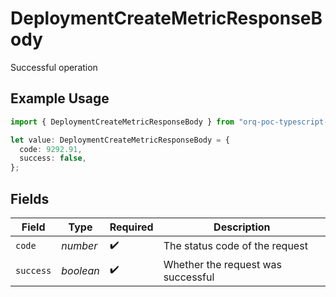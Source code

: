 # DeploymentCreateMetricResponseBody

Successful operation

## Example Usage

```typescript
import { DeploymentCreateMetricResponseBody } from "orq-poc-typescript-multi-env-version/models/operations";

let value: DeploymentCreateMetricResponseBody = {
  code: 9292.91,
  success: false,
};
```

## Fields

| Field                              | Type                               | Required                           | Description                        |
| ---------------------------------- | ---------------------------------- | ---------------------------------- | ---------------------------------- |
| `code`                             | *number*                           | :heavy_check_mark:                 | The status code of the request     |
| `success`                          | *boolean*                          | :heavy_check_mark:                 | Whether the request was successful |